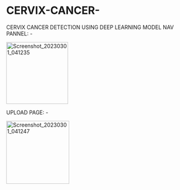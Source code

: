 # CERVIX-CANCER-
CERVIX CANCER DETECTION USING DEEP LEARNING MODEL 
NAV PANNEL: - 

<img width="164" alt="Screenshot_20230301_041235" src="https://user-images.githubusercontent.com/76429297/221998527-f63dc9a7-a437-4c36-864b-95fa058c56bd.png">

UPLOAD PAGE: - 

<img width="167" alt="Screenshot_20230301_041247" src="https://user-images.githubusercontent.com/76429297/221998633-d7929418-9ae0-47dc-a8c4-50c62181fd6e.png">
